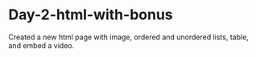 # Day-2-html-with-bonus
Created a new html page with image, ordered and unordered lists, table, and embed a video.
